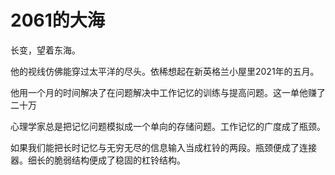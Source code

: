 # 2061的大海

长变，望着东海。

他的视线仿佛能穿过太平洋的尽头。依稀想起在新英格兰小屋里2021年的五月。

他用一个月的时间解决了在问题解决中工作记忆的训练与提高问题。这一单他赚了二十万

心理学家总是把记忆问题模拟成一个单向的存储问题。工作记忆的广度成了瓶颈。

如果我们能把长时记忆与无穷无尽的信息输入当成杠铃的两段。瓶颈便成了连接器。细长的脆弱结构便成了稳固的杠铃结构。